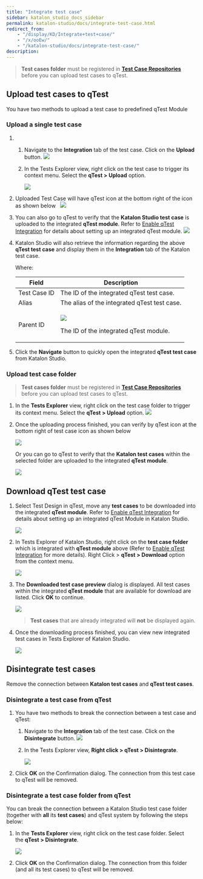 ```yaml
---
title: "Integrate test case"
sidebar: katalon_studio_docs_sidebar
permalink: katalon-studio/docs/integrate-test-case.html
redirect_from:
    - "/display/KD/Integrate+test+case/"
    - "/x/ooEw/"
    - "/katalon-studio/docs/integrate-test-case/"
description:
---
```

> **Test cases folder** must be registered in [**Test Case Repositories**](/display/KD/qTest+Integration) before you can upload test cases to qTest.

Upload test cases to qTest
--------------------------

You have two methods to upload a test case to predefined qTest Module

### Upload a single test case

1.
    1.  Navigate to the **Integration** tab of the test case. Click on the **Upload** button.
        ![](../../images/katalon-studio/docs/integrate-test-case/image2016-11-18-143A193A2.png)


    2.  In the Tests Explorer view, right click on the test case to trigger its context menu. Select the **qTest > Upload** option.

        ![](../../images/katalon-studio/docs/integrate-test-case/image2017-8-5-163A293A21.png)


2.  Uploaded Test Case will have qTest icon at the bottom right of the icon as shown below
     
    ![](../../images/katalon-studio/docs/integrate-test-case/image2017-8-5-163A303A1.png)



3.  You can also go to qTest to verify that the **Katalon Studio test case** is uploaded to the integrated **qTest module**. Refer to [Enable qTest Integration](/display/KD/Enable+qTest+Integration) for details about setting up an integrated qTest module.
    ![](../../images/katalon-studio/docs/integrate-test-case/image2017-8-5-163A353A44.png)


4.  Katalon Studio will also retrieve the information regarding the above **qTest test case** and display them in the **Integration** tab of the Katalon test case.


    Where:

    <table><thead><tr><th>Field</th><th>Description</th></tr></thead><tbody><tr><td>Test Case ID</td><td>The ID of the integrated qTest test case.</td></tr><tr><td>Alias</td><td>The alias of the integrated qTest test case.</td></tr><tr><td>Parent ID</td><td><p><img src="../../images/katalon-studio/docs/integrate-test-case/image2017-8-9-163A273A25.png"></p><p>The ID of the integrated qTest module.</p></td></tr></tbody></table>



5.  Click the **Navigate** button to quickly open the integrated **qTest test case** from Katalon Studio.



### Upload test case folder

> **Test cases folder** must be registered in [**Test Case Repositories**](/display/KD/qTest+Integration) before you can upload test cases to qTest.

1.  In the **Tests Explorer** view, right click on the test case folder to trigger its context menu. Select the **qTest > Upload** option.
    ![](../../images/katalon-studio/docs/integrate-test-case/image2017-8-9-163A343A22.png)


2.  Once the uploading process finished, you can verify by qTest icon at the bottom right of test case icon as shown below

    ![](../../images/katalon-studio/docs/integrate-test-case/image2017-8-9-163A413A46.png)

    Or you can go to qTest to verify that the **Katalon test cases** within the selected folder are uploaded to the integrated **qTest module**.

    ![](../../images/katalon-studio/docs/integrate-test-case/image2017-8-9-163A453A32.png)



Download qTest test case
------------------------

1.  Select Test Design in qTest, move any **test cases** to be downloaded into the integrated **qTest module**. Refer to [Enable qTest Integration](/display/KD/Enable+qTest+Integration) for details about setting up an integrated qTest Module in Katalon Studio.

    ![](../../images/katalon-studio/docs/integrate-test-case/image2017-8-5-163A483A50.png)


2.  In Tests Explorer of Katalon Studio, right click on the **test case folder** which is integrated with **qTest module** above (Refer to [Enable qTest Integration](/display/KD/Enable+qTest+Integration) for more details).
    Right Click > **qTest > Download** option from the context menu.

    ![](../../images/katalon-studio/docs/integrate-test-case/image2017-8-5-163A513A18.png)


3.  The **Downloaded test case preview** dialog is displayed. All test cases within the integrated **qTest module** that are available for download are listed. Click **OK** to continue.


    ![](../../images/katalon-studio/docs/integrate-test-case/image2017-8-5-163A523A29.png)

    > **Test cases** that are already integrated will **not** be displayed again.

4.  Once the downloading process finished, you can view new integrated test cases in Tests Explorer of Katalon Studio.

    ![](../../images/katalon-studio/docs/integrate-test-case/image2017-8-5-163A563A37.png)

Disintegrate test cases
-----------------------

Remove the connection between **Katalon test cases** and **qTest test cases**.

### Disintegrate a test case from qTest

1.  You have two methods to break the connection between a test case and qTest:

    1.  Navigate to the **Integration** tab of the test case. Click on the **Disintegrate** button.
        ![](../../images/katalon-studio/docs/integrate-test-case/image2016-11-18-163A453A57.png)


    2.  In the Tests Explorer view, **Right click > qTest > Disintegrate**.

        ![](../../images/katalon-studio/docs/integrate-test-case/image2017-8-5-163A593A5.png)


2.  Click **OK** on the Confirmation dialog. The connection from this test case to qTest will be removed.



### Disintegrate a test case folder from qTest

You can break the connection between a Katalon Studio test case folder (together with **all** its **test cases**) and qTest system by following the steps below:

1.  In the **Tests Explorer** view, right click on the test case folder. Select the **qTest > Disintegrate**.

    ![](../../images/katalon-studio/docs/integrate-test-case/image2017-8-5-173A23A57.png)


2.  Click **OK** on the Confirmation dialog. The connection from this folder (and all its test cases) to qTest will be removed.